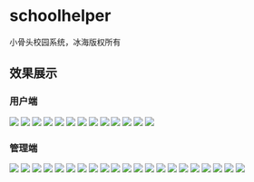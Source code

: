 # schoolhelper
小骨头校园系统，冰海版权所有
## 效果展示

### 用户端
![](https://github.com/IceSeaOnly/schoolhelper/blob/master/img_github/JPEG/Screenshot_2017-02-24-18-20-47-124.jpg)
![](https://github.com/IceSeaOnly/schoolhelper/blob/master/img_github/JPEG/Screenshot_2017-02-24-18-21-08-724.jpg)
![](https://github.com/IceSeaOnly/schoolhelper/blob/master/img_github/JPEG/Screenshot_2017-02-24-18-21-20-767.jpg)
![](https://github.com/IceSeaOnly/schoolhelper/blob/master/img_github/JPEG/Screenshot_2017-02-24-18-21-54-863.jpg)
![](https://github.com/IceSeaOnly/schoolhelper/blob/master/img_github/JPEG/Screenshot_2017-02-24-18-22-20-684.jpg)
![](https://github.com/IceSeaOnly/schoolhelper/blob/master/img_github/JPEG/Screenshot_2017-02-24-18-22-35-362.jpg)
![](https://github.com/IceSeaOnly/schoolhelper/blob/master/img_github/JPEG/Screenshot_2017-02-24-18-22-56-249.jpg)
![](https://github.com/IceSeaOnly/schoolhelper/blob/master/img_github/JPEG/Screenshot_2017-02-24-18-23-06-999.jpg)
![](https://github.com/IceSeaOnly/schoolhelper/blob/master/img_github/JPEG/Screenshot_2017-02-26-11-20-52-667.jpg)
![](https://github.com/IceSeaOnly/schoolhelper/blob/master/img_github/JPEG/Screenshot_2017-02-26-11-20-59-697.jpg)
![](https://github.com/IceSeaOnly/schoolhelper/blob/master/img_github/JPEG/Screenshot_2017-02-26-11-23-53-752.jpg)
![](https://github.com/IceSeaOnly/schoolhelper/blob/master/img_github/JPEG/Screenshot_2017-02-26-11-24-18-405.jpg)
![](https://github.com/IceSeaOnly/schoolhelper/blob/master/img_github/JPEG/Screenshot_2017-02-26-11-24-34-991.jpg)


### 管理端
![](https://github.com/IceSeaOnly/schoolhelper/blob/master/img_github/JPEG/githubScreenshot_2017-02-24-18-31-45-583.jpg)
![](https://github.com/IceSeaOnly/schoolhelper/blob/master/img_github/JPEG/githubScreenshot_2017-02-24-18-31-51-699.jpg)
![](https://github.com/IceSeaOnly/schoolhelper/blob/master/img_github/JPEG/githubScreenshot_2017-02-24-18-32-04-252.jpg)
![](https://github.com/IceSeaOnly/schoolhelper/blob/master/img_github/JPEG/githubScreenshot_2017-02-24-18-32-11-672.jpg)
![](https://github.com/IceSeaOnly/schoolhelper/blob/master/img_github/JPEG/Screenshot_2017-02-24-18-20-58-380.jpg)
![](https://github.com/IceSeaOnly/schoolhelper/blob/master/img_github/JPEG/Screenshot_2017-02-24-18-23-33-697.jpg)
![](https://github.com/IceSeaOnly/schoolhelper/blob/master/img_github/JPEG/Screenshot_2017-02-24-18-23-39-391.jpg)
![](https://github.com/IceSeaOnly/schoolhelper/blob/master/img_github/JPEG/Screenshot_2017-02-24-18-23-47-335.jpg)
![](https://github.com/IceSeaOnly/schoolhelper/blob/master/img_github/JPEG/Screenshot_2017-02-24-18-23-50-433.jpg)
![](https://github.com/IceSeaOnly/schoolhelper/blob/master/img_github/JPEG/Screenshot_2017-02-24-18-24-10-602.jpg)
![](https://github.com/IceSeaOnly/schoolhelper/blob/master/img_github/JPEG/Screenshot_2017-02-24-18-24-16-715.jpg)
![](https://github.com/IceSeaOnly/schoolhelper/blob/master/img_github/JPEG/Screenshot_2017-02-24-18-24-24-592.jpg)
![](https://github.com/IceSeaOnly/schoolhelper/blob/master/img_github/JPEG/Screenshot_2017-02-24-18-24-38-129.jpg)
![](https://github.com/IceSeaOnly/schoolhelper/blob/master/img_github/JPEG/Screenshot_2017-02-24-18-25-07-691.jpg)
![](https://github.com/IceSeaOnly/schoolhelper/blob/master/img_github/JPEG/Screenshot_2017-02-24-18-25-21-547.jpg)
![](https://github.com/IceSeaOnly/schoolhelper/blob/master/img_github/JPEG/Screenshot_2017-02-24-18-25-36-568.jpg)
![](https://github.com/IceSeaOnly/schoolhelper/blob/master/img_github/JPEG/Screenshot_2017-02-24-18-25-58-465.jpg)
![](https://github.com/IceSeaOnly/schoolhelper/blob/master/img_github/JPEG/Screenshot_2017-02-24-18-26-07-596.jpg)
![](https://github.com/IceSeaOnly/schoolhelper/blob/master/img_github/JPEG/Screenshot_2017-02-24-18-26-11-990.jpg)
![](https://github.com/IceSeaOnly/schoolhelper/blob/master/img_github/JPEG/Screenshot_2017-02-24-18-26-29-630.jpg)
![](https://github.com/IceSeaOnly/schoolhelper/blob/master/img_github/JPEG/Screenshot_2017-02-24-18-27-03-866.jpg)

